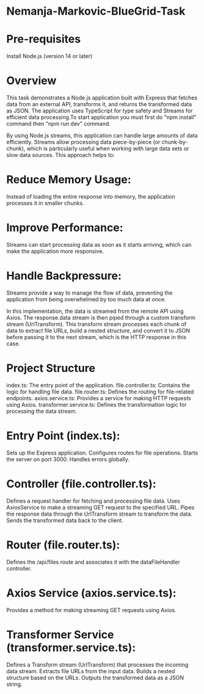 # Nemanja-Markovic-BlueGrid-Task

# Pre-requisites

Install Node.js (version 14 or later)

# Overview

This task demonstrates a Node.js application built with Express that fetches data from an external API, transforms it, and returns the transformed data as JSON. The application uses TypeScript for type safety and Streams for efficient data processing.To start application you must first do "npm install" command then "npm run dev" command.

By using Node.js streams, this application can handle large amounts of data efficiently. Streams allow processing data piece-by-piece (or chunk-by-chunk), which is particularly useful when working with large data sets or slow data sources. This approach helps to:

# Reduce Memory Usage:

Instead of loading the entire response into memory, the application processes it in smaller chunks.

# Improve Performance:

Streams can start processing data as soon as it starts arriving, which can make the application more responsive.

# Handle Backpressure:

Streams provide a way to manage the flow of data, preventing the application from being overwhelmed by too much data at once.

In this implementation, the data is streamed from the remote API using Axios. The response.data stream is then piped through a custom transform stream (UrlTransform). This transform stream processes each chunk of data to extract file URLs, build a nested structure, and convert it to JSON before passing it to the next stream, which is the HTTP response in this case.

# Project Structure

index.ts: The entry point of the application.
file.controller.ts: Contains the logic for handling file data.
file.router.ts: Defines the routing for file-related endpoints.
axios.service.ts: Provides a service for making HTTP requests using Axios.
transformer.service.ts: Defines the transformation logic for processing the data stream.

# Entry Point (index.ts):

Sets up the Express application.
Configures routes for file operations.
Starts the server on port 3000.
Handles errors globally.

# Controller (file.controller.ts):

Defines a request handler for fetching and processing file data.
Uses AxiosService to make a streaming GET request to the specified URL.
Pipes the response data through the UrlTransform stream to transform the data.
Sends the transformed data back to the client.

# Router (file.router.ts):

Defines the /api/files route and associates it with the dataFileHandler controller.

# Axios Service (axios.service.ts):

Provides a method for making streaming GET requests using Axios.

# Transformer Service (transformer.service.ts):

Defines a Transform stream (UrlTransform) that processes the incoming data stream.
Extracts file URLs from the input data.
Builds a nested structure based on the URLs.
Outputs the transformed data as a JSON string.
